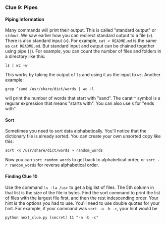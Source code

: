 ### Clue 9: Pipes ###

#### Piping Information ####

Many commands will print their output. This is called "standard output" or
`stdout`. We saw earlier how you can redirect standard output to a file (`>`).
There is also standard input (`<`). For example, `cat < README.md` is the same
as `cat README.md`. But standard input and output can be chained together using
pipe (`|`). For example, you can count the number of files and folders in a
directory like this:

    ls | wc -w
    
This works by taking the output of `ls` and using it as the input to `wc`.
Another example:

    grep ^sand /usr/share/dict/words | wc -l

will print the number of words that start with "sand". The carat `^` symbol
is a regular expression that means "starts with". You can also use `$` for
"ends with".

#### Sort ####

Sometimes you need to sort data alphabetically. You'll notice that the
dictionary file is already sorted. You can create your own unsorted copy like
this:

    sort -R /usr/share/dict/words > random_words
    
Now you can `sort random_words` to get back to alphabetical order, or 
`sort -r random_words` for reverse alphabetical order. 

#### Finding Clue 10 ####

Use the command `ls -la /usr` to get a big list of files. The 5th column in 
that list is the size of the file in bytes. Find the sort command to print the
list of files with the largest file first, and then the rest indescending order.
Your hint is the options you had to use. You'll need to use double quotes for
your hint. For example, if your command was `sort -a -b -c`, your hint would
be

    python next_clue.py [secret] 11 "-a -b -c"
    


